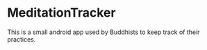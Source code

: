 MeditationTracker
=================

This is a small android app used by Buddhists to keep track of their practices.
